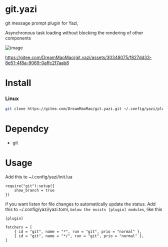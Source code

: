 # git.yazi
git message prompt plugin for Yazi,

Asynchronous task loading without blocking the rendering of other components

![image](https://gitee.com/DreamMaoMao/git.yazi/assets/30348075/3a95e25a-cf0e-4f03-8d92-e7c9cc0767bb)




https://gitee.com/DreamMaoMao/git.yazi/assets/30348075/f827dd33-8e51-4f8a-9069-0affc2f7aab8



# Install 

### Linux

```bash
git clone https://gitee.com/DreamMaoMao/git.yazi.git ~/.config/yazi/plugins/git.yazi
```

# Dependcy
- git

# Usage 

Add this to ~/.config/yazi/init.lua

```
require("git"):setup({
    show_branch = true
})
```
if you want listen for file changes to automatically update the status.
Add this to ~/.config/yazi/yazi.toml, `below the exists [plugin] modules`, like this
```
[plugin]

fetchers = [
	{ id = "git", name = "*", run = "git", prio = "normal" },
	{ id = "git", name = "*/", run = "git", prio = "normal" },
]
```
